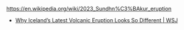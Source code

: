 https://en.wikipedia.org/wiki/2023_Sundhn%C3%BAkur_eruption
- [Why Iceland’s Latest Volcanic Eruption Looks So Different | WSJ](https://youtu.be/L21xIU4tNM0)
